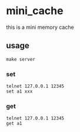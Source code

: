 # mini_cache
this is a mini memory cache

## usage
```
make server
```

### set 
```
telnet 127.0.0.1 12345
set a1 xxx
```

### get 
```
telnet 127.0.0.1 12345
get a1
```
